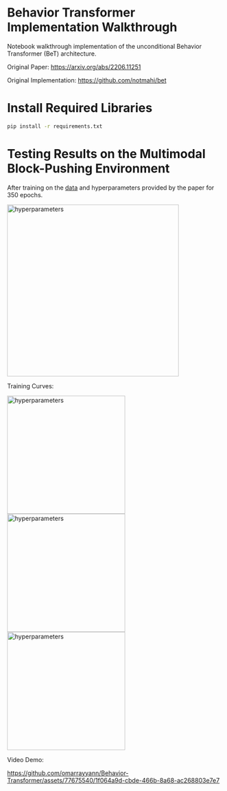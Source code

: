 # Behavior Transformer Implementation Walkthrough

Notebook walkthrough implementation of the unconditional Behavior Transformer (BeT) architecture.

Original Paper: https://arxiv.org/abs/2206.11251

Original Implementation: https://github.com/notmahi/bet

# Install Required Libraries
```bash
pip install -r requirements.txt
```

# Testing Results on the Multimodal Block-Pushing Environment

After training on the [data](https://osf.io/983qz) and hyperparameters provided by the paper for 350 epochs.

<img width="400" alt="hyperparameters" src="https://github.com/omarrayyann/Behavior-Transformer/assets/77675540/1e0d0c69-d82e-443b-abb0-6c16e8ed3951">

Training Curves:


<img height="275" alt="hyperparameters" src="https://github.com/omarrayyann/Behavior-Transformer/assets/77675540/687aa70e-d958-4554-8515-6c453b50b295">
<img height="275" alt="hyperparameters" src="https://github.com/omarrayyann/Behavior-Transformer/assets/77675540/22e898f8-8d60-4ee3-881a-5a268fa13e26">
<img height="275" alt="hyperparameters" src="https://github.com/omarrayyann/Behavior-Transformer/assets/77675540/53c68604-f61a-4afc-86e5-35983e27ca3a">

Video Demo:

https://github.com/omarrayyann/Behavior-Transformer/assets/77675540/1f064a9d-cbde-466b-8a68-ac268803e7e7

